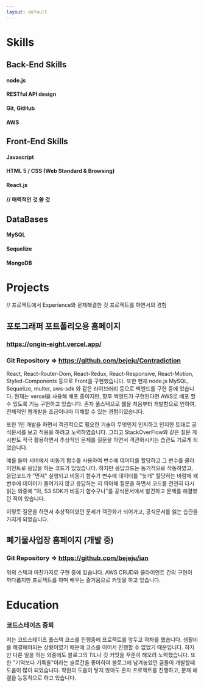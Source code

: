 ```yaml
---
layout: default
---
```


# Skills
## Back-End Skills
#### node.js
#### RESTful API design
#### Git, GitHub
#### AWS

## Front-End Skills
#### Javascript
#### HTML 5 / CSS (Web Standard & Browsing)
#### React.js
#### // 매력적인 것 쓸 것

## DataBases
#### MySQL
#### Sequelize
#### MongoDB

# Projects
// 프로젝트에서 Experience와 문제해결한 것 프로젝트를 하면서의 경험
## 포토그래퍼 포트폴리오용 홈페이지
### https://ongin-eight.vercel.app/
### Git Repository => https://github.com/bejeju/Contradiction

React, React-Router-Dom, React-Redux, React-Responsive, React-Motion, Styled-Components 등으로
Front을 구현했습니다. 또한 현재 node.js MySQL, Sequelize, multer, aws-sdk 와 같은 라이브러리 등으로 백엔드를
구현 중에 있습니다. 현재는 vercel을 사용해 배포 중이지만, 향후 백엔드가 구현된다면 AWS로 배포 할 수 있도록 기능 구현하고 있습니다.
혼자 풀스택으로 웹을 처음부터 개발함으로 인하여, 전체적인 웹개발을 조금이나마 이해할 수 있는 경험이였습니다.

또한 1인 개발을 하면서 객관적으로 필요한 기술이 무엇인지 인지하고 인지한 토대로 공식문서를 보고 적용을 하려고 노력하였습니다.
그리고 StackOverFlow와 같은 질문 게시판도 적극 활용하면서 추상적인 문제를 질문을 하면서 객관화시키는 습관도 기르게 되었습니다.

예를 들어 서버에서 비동기 함수를 사용하여 변수에 데이터를 할당하고 그 변수를 클라이언트로 응답을 하는 코드가 있었습니다.
하지만 응답코드는 동기적으로 작동하였고, 응답코드가 "먼저" 실행되고 비동기 함수가 변수에 데이터를 "늦게" 할당하는 바람에 왜
변수에 데이터가 들어가지 않고 응답하는 지 의아해 질문을 하면서 코드를 천천히 다시 읽는 와중에 "아, S3 SDK가 비동기 함수구나"를
공식문서에서 발견하고 문제를 해결했던 적이 있습니다.

이렇듯 질문을 하면서 추상적이였던 문제가 객관화가 되어가고, 공식문서를 읽는 습관을 가지게 되었습니다.

## 폐기물사업장 홈페이지 (개발 중)
### Git Repository => https://github.com/bejeju/ian

위의 스택과 마찬가지로 구현 중에 있습니다. AWS CRUD와 클라이언트 간의 구현이 까다롭지만 프로젝트를 하며 배우는 즐거움으로
커밋을 하고 있습니다.


# Education
### 코드스테이츠 중퇴

저는 코드스테이츠 풀스택 코스를 진행중에 프로젝트를 앞두고 하차를 했습니다. 생활비를 해결해야되는 상황이였기 때문에 코스를
이어서 진행할 수 없었기 때문입니다. 하지만 다른 일을 하는 와중에도 블로그의 TIL나 깃 커밋을 꾸준히 해오려 노력했습니다.
또한 "기억보다 기록을"이라는 슬로건을 좋아하여 블로그에 남겨놓았던 글들이 개발할때 도움이 많이 되었습니다. 학원의 도움이
닿지 않아도 혼자 프로젝트를 진행하고, 문제 해결을 능동적으로 하고 있습니다.
